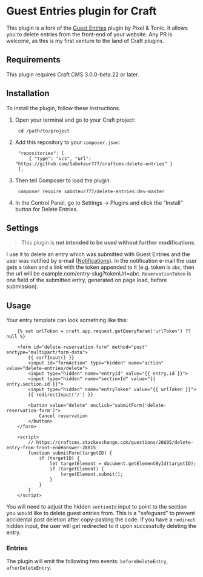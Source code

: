 # Guest Entries plugin for Craft

This plugin is a fork of the [Guest Entries](https://github.com/craftcms/guest-entries) plugin by Pixel & Tonic. It allows you to delete entries from the front-end of your website. Any PR is welcome, as this is my first venture to the land of Craft plugins.

## Requirements

This plugin requires Craft CMS 3.0.0-beta.22 or later.

## Installation

To install the plugin, follow these instructions.

1. Open your terminal and go to your Craft project:

        cd /path/to/project

2. Add this repository to your `composer.json`:

        "repositories": [
            { "type": "vcs", "url": "https://github.com/Saboteur777/craftcms-delete-entries" }
        ],

3. Then tell Composer to load the plugin:

        composer require saboteur777/delete-entries:dev-master

4. In the Control Panel, go to Settings → Plugins and click the “Install” button for Delete Entries.

## Settings

> This plugin is **not intended to be used without further modifications**.

I use it to delete an entry which was submitted with Guest Entries and the user was notified by e-mail ([Notifications](https://github.com/Rias500/craft-notifications)). In the notification e-mail the user gets a token and a link with the token appended to it (e.g. token is `abc`, then the url will be example.com/entry-slug?tokenUrl=abc. `ReservationToken` is one field of the submitted entry, generated on page load, before submission).


## Usage

Your entry template can look something like this:

```twig
    {% set urlToken = craft.app.request.getQueryParam('urlToken') ?? null %}

    <form id="delete-reservation-form" method="post" enctype="multipart/form-data">
        {{ csrfInput() }}
        <input id="formAction" type="hidden" name="action" value="delete-entries/delete">
        <input type="hidden" name="entryId" value="{{ entry.id }}">
        <input type="hidden" name="sectionId" value="{{ entry.section.id }}">
        <input type="hidden" name="entryToken" value="{{ urlToken }}">
        {{ redirectInput('/') }}

        <button value="delete" onclick="submitForm('delete-reservation-form')">
            Cancel reservation
        </button>
    </form>

    <script>
        // https://craftcms.stackexchange.com/questions/28605/delete-entry-from-front-end#answer-28815
        function submitForm(targetID) {
            if (targetID) {
                let targetElement = document.getElementById(targetID);
                if (targetElement) {
                    targetElement.submit();
                }
            }
        }
    </script>
```

You will need to adjust the hidden `sectionId` input to point to the section you would like to delete guest entries from. This is a "safeguard" to prevent accidental post deletion after copy-pasting the code.
If you have a `redirect` hidden input, the user will get redirected to it upon successfully deleting the entry.

### Entries

The plugin will emit the following two events: `beforeDeleteEntry`, `afterDeleteEntry`.
